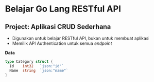 # Belajar Go Lang RESTful API

## Project: Aplikasi CRUD Sederhana
- Digunakan untuk belajar RESTful API, bukan untuk membuat aplikasi
- Memilik API Authentication untuk semua _endpoint_

**Data**
```go
type Category struct {
  Id    int32   `json:"id"`
  Name  string  `json:"name"`
}

```